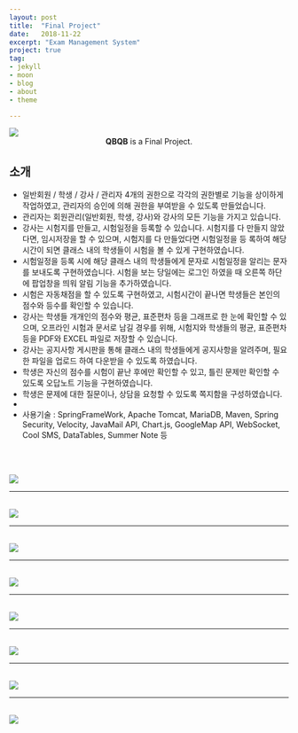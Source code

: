 ```yaml
---
layout: post
title:  "Final Project"
date:   2018-11-22
excerpt: "Exam Management System"
project: true
tag:
- jekyll 
- moon
- blog
- about
- theme

---
```


<img src="{{site.baseurl}}/assets/img/final_main.PNG"/>

    
<center><b>QBQB</b> is a Final Project.</center>
     
## 소개
* 일반회원 / 학생 / 강사 / 관리자 4개의 권한으로 각각의 권한별로 기능을 상이하게 작업하였고, 관리자의 승인에 의해 권한을 부여받을 수 있도록 만들었습니다.
* 관리자는 회원관리(일반회원, 학생, 강사)와 강사의 모든 기능을 가지고 있습니다.
* 강사는 시험지를 만들고, 시험일정을 등록할 수 있습니다. 시험지를 다 만들지 않았다면, 임시저장을 할 수 있으며, 시험지를 다 만들었다면 시험일정을 등   록하여 해당 시간이 되면 클래스 내의 학생들이 시험을 볼 수 있게 구현하였습니다.
* 시험일정을 등록 시에 해당 클래스 내의 학생들에게 문자로 시험일정을 알리는 문자를 보내도록 구현하였습니다. 시험을 보는 당일에는 로그인 하였을 때     오른쪽 하단에 팝업창을 띄워 알림 기능을 추가하였습니다.
* 시험은 자동채점을 할 수 있도록 구현하였고, 시험시간이 끝나면 학생들은 본인의 점수와 등수를 확인할 수 있습니다.
* 강사는 학생들 개개인의 점수와 평균, 표준편차 등을 그래프로 한 눈에 확인할 수 있으며, 오프라인 시험과 문서로 남길 경우를 위해, 시험지와 학생들의     평균, 표준편차 등을 PDF와 EXCEL 파일로 저장할 수 있습니다.
* 강사는 공지사항 게시판을 통해 클래스 내의 학생들에게 공지사항을 알려주며, 필요한 파일을 업로드 하여 다운받을 수 있도록 하였습니다.
* 학생은 자신의 점수를 시험이 끝난 후에만 확인할 수 있고, 틀린 문제만 확인할 수 있도록 오답노트 기능을 구현하였습니다.
* 학생은 문제에 대한 질문이나, 상담을 요청할 수 있도록 쪽지함을 구성하였습니다.
* 
* 사용기술 : SpringFrameWork, Apache Tomcat, MariaDB, Maven, Spring Security, Velocity, JavaMail API, Chart.js, GoogleMap API, WebSocket,             Cool SMS, DataTables, Summer Note 등
<br>
<br>

<img src="{{site.baseurl}}/assets/img/login.PNG"/><br><hr><br>
<img src="{{site.baseurl}}/assets/img/notice.PNG"/><br><hr><br>
<img src="{{site.baseurl}}/assets/img/questionCategory.PNG"/><br><hr><br>
<img src="{{site.baseurl}}/assets/img/examSelect.PNG"/><br><hr><br>
<img src="{{site.baseurl}}/assets/img/examTest.PNG"/><br><hr><br>
<img src="{{site.baseurl}}/assets/img/exam_preview.PNG"/><br><hr><br>
<img src="{{site.baseurl}}/assets/img/message.PNG"/><br><hr><br>
<img src="{{site.baseurl}}/assets/img/chart.PNG"/>


